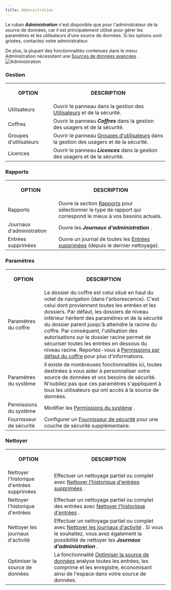 ```yaml
---
title: Administration
---
```

Le ruban ***Administration*** n&apos;est disponible que pour l&apos;administrateur de la source de données, car il est principalement utilisé pour gérer les paramètres et les utilisateurs d&apos;une source de données. Si les options sont grisées, contactez votre administrateur.  

De plus, la plupart des fonctionnalités contenues dans le menu Administration nécessitent une [Sources de données avancées](/rdm/windows/data-sources/data-sources-types/advanced-data-sources/) .  
![Administration](/img/fr/rdm/windows/clip10692.png) 

### Gestion 

<table>
	<tr>
		<th>

OPTION 
		</th>
		<th>
DESCRIPTION 
		</th>
	</tr>
	<tr>
		<td>
Utilisateurs 
		</td>
		<td>
Ouvrir le panneau dans la gestion des [Utilisateurs](/fr/rdm/windows/commands/administration/management/user-management/) et de la sécurité. 
		</td>
	</tr>
	<tr>
		<td>
Coffres 
		</td>
		<td>
Ouvrir le panneau ***Coffres*** dans la gestion des usagers et de la sécurité. 
		</td>
	</tr>
	<tr>
		<td>
Groupes d&apos;utilisateurs 
		</td>
		<td>
Ouvrir le panneau [Groupes d&apos;utilisateurs](/fr/rdm/windows/commands/administration/management/user-groups-management/) dans la gestion des usagers et de la sécurité. 
		</td>
	</tr>
	<tr>
		<td>
Licences 
		</td>
		<td>
Ouvrir le panneau ***Licences*** dans la gestion des usagers et de la sécurité. 
		</td>
	</tr>
</table>

### Rapports 

<table>
	<tr>
		<th>

OPTION 
		</th>
		<th>
DESCRIPTION 
		</th>
	</tr>
	<tr>
		<td>
Rapports 
		</td>
		<td>
Ouvre la section [Rapports](/fr/rdm/windows/commands/administration/reports/) pour sélectionner le type de rapport qui correspond le mieux à vos besoins actuels. 
		</td>
	</tr>
	<tr>
		<td>
Journaux d&apos;administration 
		</td>
		<td>
Ouvre les ***Journaux d&apos;administration*** . 
		</td>
	</tr>
	<tr>
		<td>
Entrées supprimées 
		</td>
		<td>
Ouvre un journal de toutes les [Entrées supprimées](/fr/rdm/windows/commands/administration/reports/deleted-entries/) (depuis le dernier nettoyage). 
		</td>
	</tr>
</table>

### Paramètres 

<table>
	<tr>
		<th>

OPTION 
		</th>
		<th>
DESCRIPTION 
		</th>
	</tr>
	<tr>
		<td>
Paramètres du coffre 
		</td>
		<td>
Le dossier du coffre est celui situé en haut du volet de navigation (dans l&apos;arborescence). C&apos;est celui dont proviennent toutes les entrées et les dossiers. Par défaut, les dossiers de niveau inférieur héritent des paramètres et de la sécurité du dossier parent jusqu&apos;à atteindre la racine du coffre. Par conséquent, l&apos;utilisation des autorisations sur le dossier racine permet de sécuriser toutes les entrées en dessous du niveau racine. Reportez-vous à [Permissions par défaut du coffre](/fr/rdm/windows/commands/administration/settings/vault-settings/default-security-entries/) pour plus d&apos;informations. 
		</td>
	</tr>
	<tr>
		<td>
Paramètres du système 
		</td>
		<td>
Il existe de nombreuses fonctionnalités ici, toutes destinées à vous aider à personnaliser votre source de données et vos besoins de sécurité. N&apos;oubliez pas que ces paramètres s&apos;appliquent à tous les utilisateurs qui ont accès à la source de données. 
		</td>
	</tr>
	<tr>
		<td>
Permissions du système 
		</td>
		<td>
Modifier les [Permissions du système](/fr/rdm/windows/commands/administration/settings/system-permissions/) . 
		</td>
	</tr>
	<tr>
		<td>
Fournisseur de sécurité 
		</td>
		<td>
Configurer un [Fournisseur de sécurité](/fr/rdm/windows/commands/administration/settings/security-providers/) pour une couche de sécurité supplémentaire. 
		</td>
	</tr>
</table>

### Nettoyer 

<table>
	<tr>
		<th>

OPTION 
		</th>
		<th>
DESCRIPTION 
		</th>
	</tr>
	<tr>
		<td>
Nettoyer l&apos;historique d&apos;entrées supprimées 
		</td>
		<td>
Effectuer un nettoyage partiel ou complet avec [Nettoyer l&apos;historique d&apos;entrées supprimées](/fr/rdm/windows/commands/administration/clean-up/deleted-history/) . 
		</td>
	</tr>
	<tr>
		<td>
Nettoyer l&apos;historique d&apos;entrées 
		</td>
		<td>
Effectuer un nettoyage partiel ou complet des entrées avec [Nettoyer l&apos;historique d&apos;entrées](/fr/rdm/windows/commands/administration/clean-up/entries-history/) . 
		</td>
	</tr>
	<tr>
		<td>
Nettoyer les journaux d&apos;activité 
		</td>
		<td>
Effectuer un nettoyage partiel ou complet avec [Nettoyer les journaux d&apos;activité](/fr/rdm/windows/commands/administration/clean-up/logs/) . Si vous le souhaitez, vous avez également la possibilité de nettoyer les ***Journaux d&apos;administration*** . 
		</td>
	</tr>
	<tr>
		<td>
Optimiser la source de données 
		</td>
		<td>
La fonctionnalité [Optimiser la source de données](/fr/rdm/windows/commands/administration/clean-up/pack-data-source-optimize/) analyse toutes les entrées, les comprime et les enregistre, économisant ainsi de l&apos;espace dans votre source de données. 
		</td>
	</tr>
</table>



